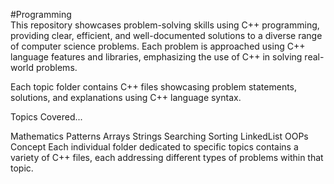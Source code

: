 #Programming
<br>
This repository showcases problem-solving skills using C++ programming, providing clear, efficient, and well-documented solutions to a diverse range of computer science problems. Each problem is approached using C++ language features and libraries, emphasizing the use of C++ in solving real-world problems.

Each topic folder contains C++ files showcasing problem statements, solutions, and explanations using C++ language syntax.

Topics Covered...

Mathematics
Patterns
Arrays
Strings
Searching
Sorting
LinkedList
OOPs Concept
Each individual folder dedicated to specific topics contains a variety of C++ files, each addressing different types of problems within that topic.
